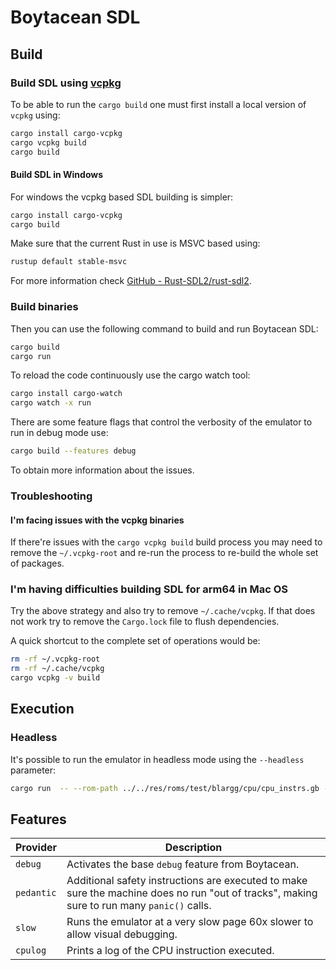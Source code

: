 # Boytacean SDL

## Build

### Build SDL using [vcpkg](https://vcpkg.io/)

To be able to run the `cargo build` one must first install a local version of `vcpkg` using:

```bash
cargo install cargo-vcpkg
cargo vcpkg build
cargo build
```

#### Build SDL in Windows

For windows the vcpkg based SDL building is simpler:

```bash
cargo install cargo-vcpkg
cargo build
```

Make sure that the current Rust in use is MSVC based using:

```bash
rustup default stable-msvc
```

For more information check [GitHub - Rust-SDL2/rust-sdl2](https://github.com/Rust-SDL2/rust-sdl2).

### Build binaries

Then you can use the following command to build and run Boytacean SDL:

```bash
cargo build
cargo run
```

To reload the code continuously use the cargo watch tool:

```bash
cargo install cargo-watch
cargo watch -x run
```

There are some feature flags that control the verbosity of the emulator to run in debug mode use:

```bash
cargo build --features debug
```

To obtain more information about the issues.

### Troubleshooting

#### I'm facing issues with the vcpkg binaries

If there're issues with the `cargo vcpkg build` build process you may need to remove the `~/.vcpkg-root` and re-run the process to re-build the whole set of packages.

### I'm having difficulties building SDL for arm64 in Mac OS

Try the above strategy and also try to remove `~/.cache/vcpkg`.
If that does not work try to remove the `Cargo.lock` file to flush dependencies.

A quick shortcut to the complete set of operations would be:

```bash
rm -rf ~/.vcpkg-root
rm -rf ~/.cache/vcpkg
cargo vcpkg -v build
```

## Execution

### Headless

It's possible to run the emulator in headless mode using the `--headless` parameter:

```bash
cargo run  -- --rom-path ../../res/roms/test/blargg/cpu/cpu_instrs.gb --cycles 100000000  --headless --device stdout --unlimited
```

## Features

| Provider   | Description                                                                                                                                |
| ---------- | ------------------------------------------------------------------------------------------------------------------------------------------ |
| `debug`    | Activates the base `debug` feature from Boytacean.                                                                                         |
| `pedantic` | Additional safety instructions are executed to make sure the machine does no run "out of tracks", making sure to run many `panic()` calls. |
| `slow`     | Runs the emulator at a very slow page 60x slower to allow visual debugging.                                                                |
| `cpulog`   | Prints a log of the CPU instruction executed.                                                                                              |
